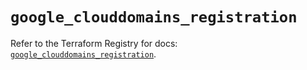 # `google_clouddomains_registration`

Refer to the Terraform Registry for docs: [`google_clouddomains_registration`](https://registry.terraform.io/providers/hashicorp/google/5.14.0/docs/resources/clouddomains_registration).
